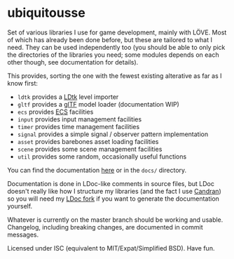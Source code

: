 # ubiquitousse

Set of various libraries I use for game development, mainly with LÖVE. Most of which has already been done before, but these are tailored to what I need. They can be used independently too (you should be able to only pick the directories of the libraries you need; some modules depends on each other though, see documentation for details).

This provides, sorting the one with the fewest existing alterative as far as I know first:

* `ldtk` provides a [LDtk](https://ldtk.io/) level importer
* `gltf` provides a [glTF](https://www.khronos.org/gltf/) model loader (documentation WIP)
* `ecs` provides [ECS](https://en.wikipedia.org/wiki/Entity_component_system) facilities
* `input` provides input management facilities
* `timer` provides time management facilities
* `signal` provides a simple signal / observer pattern implementation
* `asset` provides barebones asset loading facilities
* `scene` provides some scene management facilities
* `util` provides some random, occasionally useful functions

You can find the documentation [here](https://reuh.github.io/ubiquitousse/index.html) or in the `docs/` directory.

Documentation is done in LDoc-like comments in source files, but LDoc doesn't really like how I structure my libraries (and the fact I use [Candran](https://github.com/Reuh/candran)) so you will need my [LDoc fork](https://github.com/Reuh/LDoc) if you want to generate the documentation yourself.

Whatever is currently on the master branch should be working and usable. Changelog, including breaking changes, are documented in commit messages.

Licensed under ISC (equivalent to MIT/Expat/Simplified BSD). Have fun.
